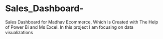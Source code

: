 # Sales_Dashboard-
Sales Dashboard for Madhav Ecommerce, Which Is Created with The Help of Power Bi and Ms Excel. In this project I am focusing on data visualizations 
